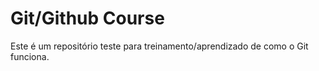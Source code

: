 # Git/Github Course
Este é um repositório teste para treinamento/aprendizado de como o Git funciona.
